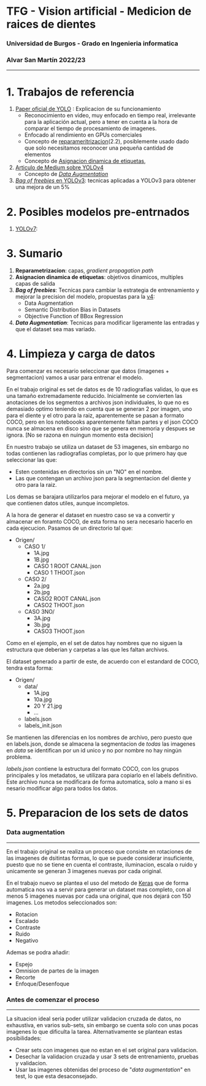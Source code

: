 # TFG - Vision artificial - Medicion de raices de dientes
### Universidad de Burgos - Grado en Ingenieria informatica
### Alvar San Martín 2022/23
---
# 1. Trabajos de referencia
1. [Paper oficial de YOLO](moz-extension://6302a342-024a-461d-8883-79cfac9ebe6b/enhanced-reader.html?openApp&pdf=https%3A%2F%2Farxiv.org%2Fpdf%2F2207.02696.pdf) : Explicacion de su funcionamiento
    - Reconocimiento en video, muy enfocado en tiempo real, irrelevante para la aplicación actual, pero a tener en cuenta a la hora de comparar el tiempo de procesamiento de imagenes.
    - Enfocado al rendimiento en GPUs comerciales
    - Concepto de [reparameritrizacion](#3-sumario)(2.2), posiblemente usado dado que solo necesitamos reconocer una pequeña cantidad de elementos
    - Concepto de [Asignacion dinamica de etiquetas](#3-sumario), 
2. [Articulo de Medium sobre YOLOv4](https://medium.com/visionwizard/yolov4-bag-of-freebies-dc126623fc2d)
    - Concepto de [*Data Augmentation*](#3-sumario)
3. [*Bag of freebies* en YOLOv3](https://arxiv.org/pdf/1902.04103v3.pdf): tecnicas aplicadas a YOLOv3 para obtener una mejora de un 5%

# 2. Posibles modelos pre-entrnados
1. [YOLOv7](https://github.com/WongKinYiu/yolov7): 

# 3. Sumario
1. **Reparametrizacion**: capas, *gradient propagation path*
2. **Asignacion dinamica de etiquetas**: objetivos dinamicos, multiples capas de salida
3. **_Bag of freebies_**: Tecnicas para cambiar la estrategia de entrenamiento y mejorar la precision del modelo, propuestas para la [v4](https://medium.com/visionwizard/yolov4-bag-of-freebies-dc126623fc2d):
    - Data Augmentation
    - Semantic Distribution Bias in Datasets
    - Objective Function of BBox Regression
4. **_Data Augmentation_**: Tecnicas para modificar ligeramente las entradas y que el dataset sea mas variado.

# 4. Limpieza y carga de datos

Para comenzar es necesario seleccionar que datos (imagenes + segmentacion) vamos a usar para entrenar el modelo.

En el trabajo original es set de datos es de 10 radiografias validas, lo que es una tamaño extremadamente reducido. Inicialmente se convierten las anotaciones de los segmentos a archivos json individuales, lo que no es demasiado optimo teniendo en cuenta que se generan 2 por imagen, uno para el diente y el otro para la raiz, aparentemente se pasan a formato COCO, pero en los noteboooks aparentemente faltan partes y el json COCO nunca se almacena en disco sino que se genera en memoria y despues se ignora. [No se razona en nuingun momento esta decision]

En nuestro trabajo se utiliza un dataset de 53 imagenes, sin embargo no todas contienen las radiografias completas, por lo que primero hay que seleccionar las que:
- Esten contenidas en directorios sin un "NO" en el nombre.
- Las que contengan un archivo json para la segmentacion del diente y otro para la raiz.

Los demas se barajara utilizarlos para mejorar el modelo en el futuro, ya que contienen datos utiles, aunque incompletos.

A la hora de generar el dataset en nuestro caso se va a convertir y almacenar en foramto COCO, de esta forma no sera necesario hacerlo en cada ejecucion. Pasamos de un directorio tal que:

- Origen/
    - CASO 1/
        - 1A.jpg
        - 1B.jpg
        - CASO 1 ROOT CANAL.json
        - CASO 1 THOOT.json
    - CASO 2/
        - 2a.jpg
        - 2b.jpg
        - CASO2 ROOT CANAL.json
        - CASO2 THOOT.json
    - CASO 3NO/
        - 3A.jpg
        - 3b.jpg
        - CASO3 THOOT.json

Como en el ejemplo, en el set de datos hay nombres que no siguen la estructura que deberian y carpetas a las que les faltan archivos.

El dataset generado a partir de este, de acuerdo con el estandard de COCO, tendra esta forma:

- Origen/
    - data/
        - 1A.jpg
        - 10a.jpg
        - 20 Y 21.jpg
        - ...
    - labels.json
    - labels_init.json

Se mantienen las diferencias en los nombres de archivo, pero puesto que en labels.json, donde se almacena la segmentacion de *todas* las imagenes en *data* se identifican por un id unico y no por nombre no hay ningún problema.

*labels.json* contiene la estructura del formato COCO, con los grupos principales y los metadatos, se utilizara para copiarlo en el labels definitivo. Este archivo nunca se modificara de forma automatica, solo a mano si es nesario modificar algo para todos los datos.

# 5. Preparacion de los sets de datos

### Data augmentation
---
En el trabajo original se realiza un proceso que consiste en rotaciones de las imagenes de dsitintas formas, lo que se puede considerar insuficiente, puesto que no se tiene en cuenta el contraste, iluminacion, escala o ruido y unicamente se generan 3 imagenes nuevas por cada original.

En el trabajo nuevo se plantea el uso del metodo de [Keras](https://www.educba.com/keras-data-augmentation/) que de forma automatica nos va a servir para generar un dataset mas completo, con al menos 5 imagenes nuevas por cada una original, que nos dejará con 150 imagenes. Los metodos seleccionados son:

- Rotacion
- Escalado
- Contraste
- Ruido
- Negativo

Ademas se podra añadir:

- Espejo
- Omnision de partes de la imagen
- Recorte
- Enfoque/Desenfoque

### Antes de comenzar el proceso
---
La situacion ideal seria poder utilizar validacion cruzada de datos, no exhaustiva, en varios sub-sets, sin embargo se cuenta solo con unas pocas imagenes lo que dificulta la tarea. Alternativamente se plantean estas posibilidades:

- Crear sets con imagenes que no estan en el set original para validacion.
- Desechar la validacion cruzada y usar 3 sets de entrenamiento, pruebas y validacion.
- Usar las imagenes obtenidas del proceso de "*data augmentation*" en test, lo que esta desaconsejado.

